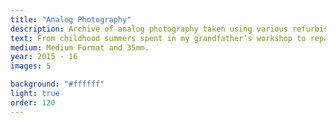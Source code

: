 ```yaml
---
title: "Analog Photography"
description: Archive of analog photography taken using various refurbished film cameras.
text: From childhood summers spent in my grandfather’s workshop to repairing with cameras and record players, I have always enjoyed experimenting with things. Analog photography offers a satisfying visual feedback to any changes one makes. The Mamiya that I reconstructed for the first photo does not lock the shutter after the first image is capured encouraging working with multiple exposures. The Canon Half Frame used in the second is perfect for dyptics and later images were inspired by the reaction of Cine film to bright lights.
medium: Medium Format and 35mm.
year: 2015 - 16
images: 5

background: "#ffffff"
light: true
order: 120
---
```

